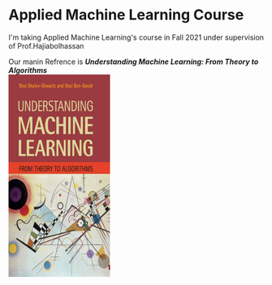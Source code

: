 # Applied Machine Learning Course

I'm taking Applied Machine Learning's course in Fall 2021 under supervision of Prof.Hajiabolhassan </br>

Our manin Refrence is ***Understanding Machine Learning: From Theory to Algorithms*** </br>
<img src="https://github.com/mysaberi/Applied_Machine_Learning/blob/main/pics/1.jpg" width="200" height="400" />




      
          
      

  

